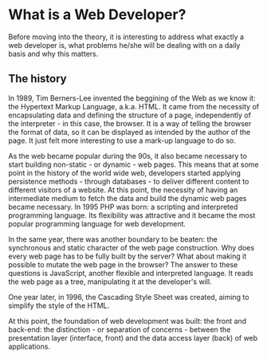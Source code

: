 # What is a Web Developer?
  Before moving into the theory, it is interesting to address what exactly a web developer is, what problems he/she will be dealing with on a daily basis and why this matters.
## The history
  In 1989, Tim Berners-Lee invented the beggining of the Web as we know it: the Hypertext Markup Language, a.k.a. HTML. It came from the necessity of encapsulating data and defining the structure of a page, independently of the interpreter - in this case, the browser. It is a way of telling the browser the format of data, so it can be displayed as intended by the author of the page. It just felt more interesting to use a mark-up language to do so.
  
  As the web became popular during the 90s, it also became necessary to start building non-static - or dynamic - web pages. This means that at some point in the history of the world wide web, developers started applying persistence methods - through databases - to deliver different content to different visitors of a website. At this point, the necessity of having an intermediate medium to fetch the data and build the dynamic web pages became necessary. In 1995 PHP was born: a scripting and interpreted programming language. Its flexibility was attractive and it became the most popular programming language for web development.
  
  In the same year, there was another boundary to be beaten: the synchronous and static character of the web page construction. Why does every web page has to be fully built by the server? What about making it possible to mutate the web page in the browser? The answer to these questions is JavaScript, another flexible and interpreted language. It reads the web page as a tree, manipulating it at the developer's will.
  
  One year later, in 1996, the Cascading Style Sheet was created, aiming to simplify the style of the HTML.
  
  At this point, the foundation of web development was built: the front and back-end: the distinction - or separation of concerns - between the presentation layer (interface, front) and the data access layer (back) of web applications.
  
  